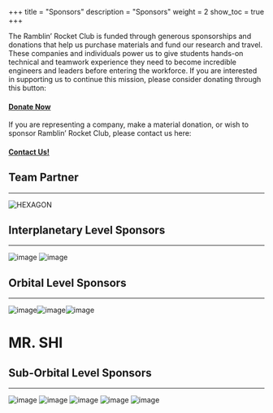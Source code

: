 +++
title = "Sponsors"
description = "Sponsors"
weight = 2
show_toc = true
+++




The Ramblin’ Rocket Club is funded through generous sponsorships and donations that help us purchase materials and fund our research and travel. These companies and individuals power us to give students hands-on technical and teamwork experience they need to become incredible engineers and leaders before entering the workforce. If you are interested in supporting us to continue this mission, please consider donating through this button:

#### [**Donate Now**](https://www.youtube.com/watch?v=xvFZjo5PgG0)

If you are representing a company, make a material donation, or wish to sponsor Ramblin’ Rocket Club, please contact us here:

#### [**Contact Us!**](ramblinrocketclub@gmail.com)


## **Team Partner** 
---
![HEXAGON](https://user-images.githubusercontent.com/116322179/198417955-f17ac361-68df-4a44-9075-0f2138269ed1.jpeg)

## **Interplanetary Level Sponsors**
---
![image](https://user-images.githubusercontent.com/116322179/198418053-d9a26b7c-6406-440d-a89e-bfe60599158b.png)
![image](https://user-images.githubusercontent.com/116322179/198418178-e45ff716-9100-4311-b34e-90a4c0a512ad.png)



## **Orbital Level Sponsors**
---
![image](https://user-images.githubusercontent.com/116322179/198418332-a49f00c8-ea4d-4761-80f6-c352c1fe63f8.png)![image](https://user-images.githubusercontent.com/116322179/198418588-bbe3715b-7f8e-4397-97af-b7bc403a102f.png)![image](https://user-images.githubusercontent.com/116322179/198419345-90835990-7477-4fe5-84e9-00970126cbef.png)


# **MR. SHI**


## **Sub-Orbital Level Sponsors**
---
![image](https://user-images.githubusercontent.com/116322179/198418676-0a3de07d-23ba-4df8-b5d2-b33dbe6b6fd3.png)
![image](https://user-images.githubusercontent.com/116322179/198418705-d6e60765-8b8c-4f1e-9304-d21a40e440c1.png)
![image](https://user-images.githubusercontent.com/116322179/198418734-4000741b-ea36-4fdc-a56b-6dad9e997421.png)
![image](https://user-images.githubusercontent.com/116322179/198418783-3c9f7744-6b78-402e-a9e3-2cf49d00391f.png)
![image](https://user-images.githubusercontent.com/116322179/198419182-0759cf46-e8b0-4c0a-a92a-cf404ffc737e.png)



